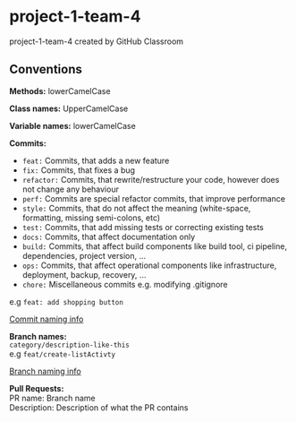 # project-1-team-4
project-1-team-4 created by GitHub Classroom

## Conventions

**Methods:**
lowerCamelCase 

**Class names:** UpperCamelCase

**Variable names:** lowerCamelCase 

**Commits:**
- `feat:` Commits, that adds a new feature
- `fix:` Commits, that fixes a bug
- `refactor:` Commits, that rewrite/restructure your code, however does not change any behaviour
- `perf:` Commits are special refactor commits, that improve performance
- `style:` Commits, that do not affect the meaning (white-space, formatting, missing semi-colons, etc)
- `test:` Commits, that add missing tests or correcting existing tests
- `docs:` Commits, that affect documentation only
- `build:` Commits, that affect build components like build tool, ci pipeline, dependencies, project version, ...
- `ops:` Commits, that affect operational components like infrastructure, deployment, backup, recovery, ...
- `chore:` Miscellaneous commits e.g. modifying .gitignore

e.g `feat: add shopping button`  

[Commit naming info](https://gist.github.com/qoomon/5dfcdf8eec66a051ecd85625518cfd13)  

**Branch names:**  
`category/description-like-this`  
e.g `feat/create-listActivty`  

[Branch naming info](https://dev.to/varbsan/a-simplified-convention-for-naming-branches-and-commits-in-git-il4)  

**Pull Requests:**  
PR name: Branch name  
Description: Description of what the PR contains
